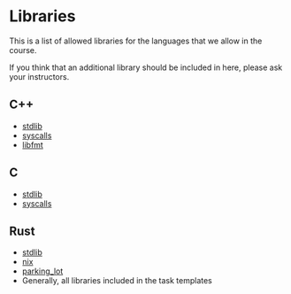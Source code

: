 # Libraries

This is a list of allowed libraries for the languages that we allow in the course.

If you think that an additional library should be included in here, please ask your instructors.

## C++

- [stdlib](https://en.cppreference.com/w/cpp/header)
- [syscalls](https://linux.die.net/man/2/)
- [libfmt](https://github.com/fmtlib/fmt)

## C

- [stdlib](https://en.cppreference.com/w/c/header)
- [syscalls](https://linux.die.net/man/2/)

## Rust

- [stdlib](https://doc.rust-lang.org/std/)
- [nix](https://crates.io/crates/nix)
- [parking_lot](https://crates.io/crates/parking_lot)
- Generally, all libraries included in the task templates 